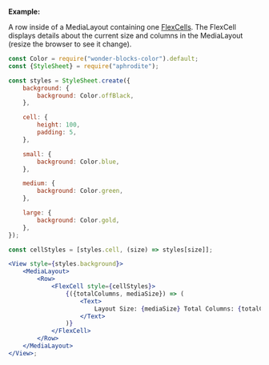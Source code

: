 **Example:**

A row inside of a MediaLayout containing one [FlexCells](#flexcell). The FlexCell displays details about the current size and columns in the MediaLayout (resize the browser to see it change).

```jsx
const Color = require("wonder-blocks-color").default;
const {StyleSheet} = require("aphrodite");

const styles = StyleSheet.create({
	background: {
		background: Color.offBlack,
	},

	cell: {
		height: 100,
		padding: 5,
	},

	small: {
		background: Color.blue,
	},

	medium: {
		background: Color.green,
	},

	large: {
		background: Color.gold,
	},
});

const cellStyles = [styles.cell, (size) => styles[size]];

<View style={styles.background}>
	<MediaLayout>
		<Row>
			<FlexCell style={cellStyles}>
				{({totalColumns, mediaSize}) => (
					<Text>
						Layout Size: {mediaSize} Total Columns: {totalColumns}
					</Text>
				)}
			</FlexCell>
		</Row>
	</MediaLayout>
</View>;
```
